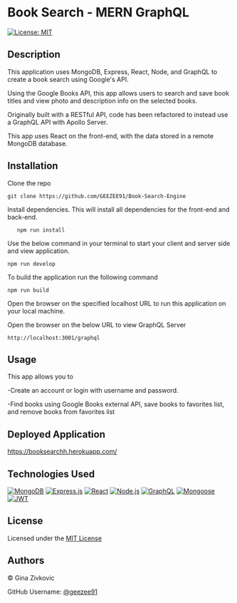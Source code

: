 #  Book Search  - MERN GraphQL

[![License: MIT](https://img.shields.io/badge/License-MIT-yellow.svg)](https://opensource.org/licenses/MIT)

## Description

This application uses MongoDB, Express, React, Node, and GraphQL to create a book search using Google's API.


Using the Google Books API, this app allows users to search and save book titles and view photo and description info on the selected books. 

Originally built with a RESTful API, code has been refactored  to instead use a GraphQL API  with Apollo Server. 

 This app uses React on the front-end, with the data stored in a remote MongoDB database.

## Installation
Clone the repo

    git clone https://github.com/GEEZEE91/Book-Search-Engine
    
    
Install dependencies. This will install all dependencies for the front-end and back-end.


       npm run install
       
Use the below command in your terminal to start your client and server side and view application.

    npm run develop

To build the application run the following command 

    npm run build


Open the browser on the specified localhost URL to run this application on your local machine. 

Open the browser on the below URL to view GraphQL Server

    http://localhost:3001/graphql


## Usage
This app allows you to

-Create an account or login with username and password.

-Find books using Google Books external API, save books to favorites list, and remove books from favorites list

## Deployed Application


https://booksearchh.herokuapp.com/


## Technologies Used

[![MongoDB](https://img.shields.io/badge/built%20with-MongoDB-4db33d)](https://www.mongodb.com/) [![Express.js](https://img.shields.io/badge/built%20with-Express.js-303030)](https://expressjs.com/) [![React](https://img.shields.io/badge/built%20with-React-61dbfb)](https://reactjs.org/) [![Node.js](https://img.shields.io/badge/built%20with-Node.js-3c873a)](https://nodejs.org/en/) [![GraphQL](https://img.shields.io/badge/built%20with-GraphQL-c00095)](https://graphql.org/) [![Mongoose](https://img.shields.io/badge/built%20with-Mongoose-880000)](https://mongoosejs.com/) [![JWT](https://img.shields.io/badge/built%20with-JWT-d63aff)](https://jwt.io/)
## License

Licensed under the [MIT License](./LICENSE.txt)

## Authors 
&copy; Gina Zivkovic

GitHub Username: [@geezee91](https://github.com/GEEZEE91)
